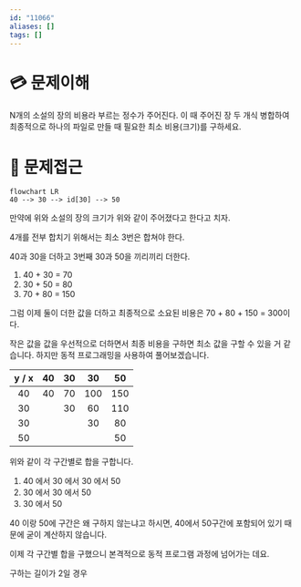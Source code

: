 ```yaml
---
id: "11066"
aliases: []
tags: []
---
```


# 💳 문제이해

N개의 소설의 장의 비용라 부르는 정수가 주어진다. 이 때 주어진 장 두 개식 
병합하여 최종적으로 하나의 파일로 만들 때 필요한 최소 비용(크기)를 구하세요.

# 🚥 문제접근

```mermaid
flowchart LR
40 --> 30 --> id[30] --> 50
```

만약에 위와 소설의 장의 크기가 위와 같이 주어졌다고 한다고 치자.

4개를 전부 합치기 위해서는 최소 3번은 합쳐야 한다.

40과 30을 더하고 3번째 30과 50을 끼리끼리 더한다.

1. 40 + 30 = 70
2. 30 + 50 = 80 
3. 70 + 80 = 150

그럼 이제 둘이 더한 값을 더하고 최종적으로 소요된 비용은 70 + 80 + 150 = 
300이다.

작은 값을 값을 우선적으로 더하면서 최종 비용을 구하면 최소 값을 구할 수 
있을 거 같습니다. 하지만 동적 프로그래밍을 사용하여 풀어보겠습니다.

y / x| 40 | 30 | 30 | 50
:---:| :---:| :---:| :---:| :---:
40 | 40 | 70 | 100 | 150 
30 |    | 30 | 60 | 110
30 |    |    | 30 | 80 
50 |    |    |    | 50

위와 같이 각 구간별로 합을 구합니다.
1. 40 에서 30 에서 30 에서 50
2. 30 에서 30 에서 50
3. 30 에서 50

40 이랑 50에 구간은 왜 구하지 않는냐고 하시면, 40에서 50구간에 포함되어 있기
때문에 굳이 계산하지 않습니다.

이제 각 구간별 합을 구했으니 본격적으로 동적 프로그램 과정에 넘어가는 데요.

구하는 길이가 2일 경우



